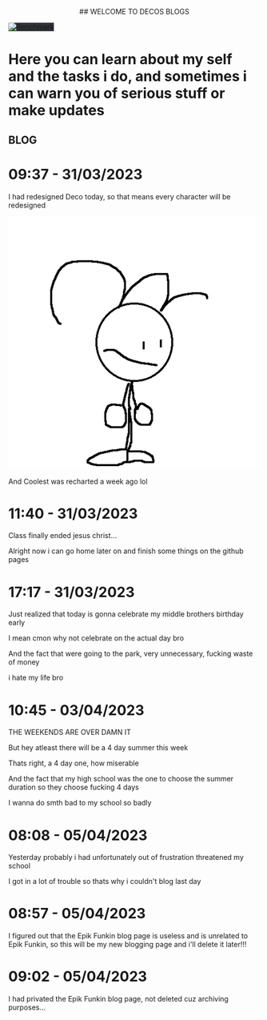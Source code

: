 

 <p style="text-align: center;">## WELCOME TO DECOS BLOGS</p>

  <img src="https://user-images.githubusercontent.com/95529667/230091922-34ff2431-d361-470b-863f-5232ddc1b31d.jpg" alt="Benchmark" width="600" style="background-color:#2e3136">


# Here you can learn about my self and the tasks i do, and sometimes i can warn you of serious stuff or make updates

## BLOG

# 09:37 - 31/03/2023

I had redesigned Deco today, so that means every character will be redesigned

![New Piskel (36)](https://github.com/deco1212/Decos-Blogs/blob/main/images/New%20Piskel%20(36).gif)

And Coolest was recharted a week ago lol

# 11:40 - 31/03/2023

Class finally ended jesus christ...

Alright now i can go home later on and finish some things on the github pages

# 17:17 - 31/03/2023

Just realized that today is gonna celebrate my middle brothers birthday early

I mean cmon why not celebrate on the actual day bro

And the fact that were going to the park, very unnecessary, fucking waste of money

i hate my life bro

# 10:45 - 03/04/2023

THE WEEKENDS ARE OVER DAMN IT

But hey atleast there will be a 4 day summer this week

Thats right, a 4 day one, how miserable

And the fact that my high school was the one to choose the summer duration so they choose fucking 4 days

I wanna do smth bad to my school so badly

# 08:08 - 05/04/2023

Yesterday probably i had unfortunately out of frustration threatened my school

I got in a lot of trouble so thats why i couldn't blog last day

# 08:57 - 05/04/2023

I figured out that the Epik Funkin blog page is useless and is unrelated to Epik Funkin, so this
will be my new blogging page and i'll delete it later!!!

# 09:02 - 05/04/2023

I had privated the Epik Funkin blog page, not deleted cuz archiving purposes...

